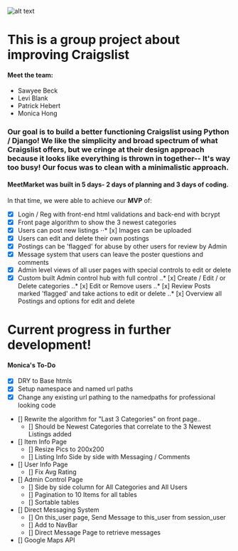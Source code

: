 ![alt text](https://m0m0-d3v.github.io/img/meetmarketprezi.png "meetmarketprezi")

# This is a group project about improving Craigslist

#### Meet the team:
- Sawyee Beck
- Levi Blank
- Patrick Hebert
- Monica Hong

### Our goal is to build a better functioning Craigslist using Python / Django! We like the simplicity and broad spectrum of what Craigslist offers, but we cringe at their design approach because it looks like everything is thrown in together-- It's way too busy! Our focus was to clean with a minimalistic approach.

#### MeetMarket was built in 5 days- 2 days of planning and 3 days of coding.
In that time, we were able to achieve our **MVP** of:
* [x] Login / Reg with front-end html validations and back-end with bcrypt
* [x] Front page algorithm to show the 3 newest categories
* [x] Users can post new listings
⋅⋅* [x] Images can be uploaded 
* [x] Users can edit and delete their own postings
* [x] Postings can be 'flagged' for abuse by other users for review by Admin
* [x] Message system that users can leave the poster questions and comments
* [x] Admin level views of all user pages with special controls to edit or delete
* [x] Custom built Admin control hub with full control
..* [x] Create / Edit / or Delete categories
..* [x] Edit or Remove users
..* [x] Review Posts marked 'flagged' and take actions to edit or delete
..* [x] Overview all Postings and options for edit and delete

# Current progress in further development!
#### Monica's To-Do
- [x] DRY to Base htmls
- [x] Setup namespace and named url paths
- [x] Change any existing url pathing to the namedpaths for professional looking code
- [] Rewrite the algorithm for "Last 3 Categories" on front page..
  - [] Should be Newest Categories that correlate to the 3 Newest Listings added
- [] Item Info Page
  - [] Resize Pics to 200x200
  - [] Listing Info Side by side with Messaging / Comments
- [] User Info Page
  - [] Fix Avg Rating
- [] Admin Control Page
  - [] Side by side column for All Categories and All Users
  - [] Pagination to 10 Items for all tables
  - [] Sortable tables
- [] Direct Messaging System
  - [] On this_user page, Send Message to this_user from session_user
  - [] Add to NavBar
  - [] Direct Message Page to retrieve messages
- [] Google Maps API
